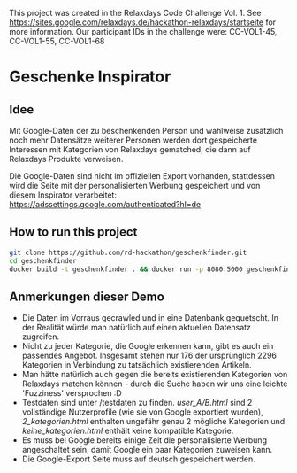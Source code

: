 This project was created in the Relaxdays Code Challenge Vol. 1. See https://sites.google.com/relaxdays.de/hackathon-relaxdays/startseite for more information. Our participant IDs in the challenge were: CC-VOL1-45, CC-VOL1-55, CC-VOL1-68

# Geschenke Inspirator

## Idee
Mit Google-Daten der zu beschenkenden Person und wahlweise zusätzlich noch mehr Datensätze weiterer Personen werden dort gespeicherte Interessen mit Kategorien von Relaxdays gematched, die dann auf Relaxdays Produkte verweisen. 

Die Google-Daten sind nicht im offiziellen Export vorhanden, stattdessen wird die Seite mit der personalisierten Werbung gespeichert und von diesem Inspirator verarbeitet: https://adssettings.google.com/authenticated?hl=de


## How to run this project

```bash
git clone https://github.com/rd-hackathon/geschenkfinder.git
cd geschenkfinder
docker build -t geschenkfinder . && docker run -p 8080:5000 geschenkfinder 
```

## Anmerkungen dieser Demo

* Die Daten im Vorraus gecrawled und in eine Datenbank gequetscht. In der Realität würde man natürlich auf einen aktuellen Datensatz zugreifen.
* Nicht zu jeder Kategorie, die Google erkennen kann, gibt es auch ein passendes Angebot. Insgesamt stehen nur 176 der ursprünglich 2296 Kategorien in Verbindung zu tatsächlich existierenden Artikeln.
* Man hätte natürlich auch gegen die bereits existierenden Kategorien von Relaxdays matchen können - durch die Suche haben wir uns eine leichte 'Fuzziness' versprochen :D
* Testdaten sind unter /testdaten zu finden. *user_A/B.html* sind 2 vollständige Nutzerprofile (wie sie von Google exportiert wurden), *2_kategorien.html* enthalten ungefähr genau 2 mögliche Kategorien und *keine_kategorien.html* enthält keine kompatible Kategorie.
* Es muss bei Google bereits einige Zeit die personalisierte Werbung angeschaltet sein, damit Google ein paar Kategorien zuweisen kann.
* Die Google-Export Seite muss auf deutsch gespeichert werden.